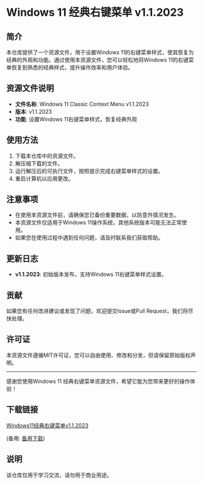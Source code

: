 # Windows 11 经典右键菜单 v1.1.2023

## 简介

本仓库提供了一个资源文件，用于设置Windows 11的右键菜单样式，使其恢复为经典的外观和功能。通过使用本资源文件，您可以轻松地将Windows 11的右键菜单恢复到熟悉的经典样式，提升操作效率和用户体验。

## 资源文件说明

- **文件名称**: Windows 11 Classic Context Menu v1.1.2023
- **版本**: v1.1.2023
- **功能**: 设置Windows 11右键菜单样式，恢复经典外观

## 使用方法

1. 下载本仓库中的资源文件。
2. 解压缩下载的文件。
3. 运行解压后的可执行文件，按照提示完成右键菜单样式的设置。
4. 重启计算机以应用更改。

## 注意事项

- 在使用本资源文件前，请确保您已备份重要数据，以防意外情况发生。
- 本资源文件仅适用于Windows 11操作系统，其他系统版本可能无法正常使用。
- 如果您在使用过程中遇到任何问题，请及时联系我们获取帮助。

## 更新日志

- **v1.1.2023**: 初始版本发布，支持Windows 11右键菜单样式设置。

## 贡献

如果您有任何改进建议或发现了问题，欢迎提交Issue或Pull Request，我们将尽快处理。

## 许可证

本资源文件遵循MIT许可证，您可以自由使用、修改和分发，但请保留原始版权声明。

---

感谢您使用Windows 11 经典右键菜单资源文件，希望它能为您带来更好的操作体验！

## 下载链接
[Windows11经典右键菜单v1.1.2023](https://pan.quark.cn/s/a96a6db4501f) 

(备用: [备用下载](https://pan.baidu.com/s/1CqfEd_XR4CEkjF0fuf7-Yw?pwd=1234))

## 说明

该仓库仅用于学习交流，请勿用于商业用途。
